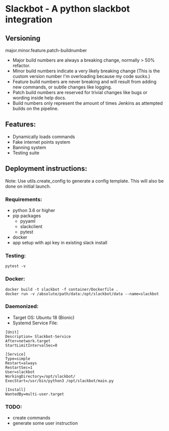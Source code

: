 # Slackbot - A python slackbot integration
## Versioning 
major.minor.feature.patch-buildnumber
* Major build numbers are always a breaking change, normally > 50% refactor.
* Minor build numbers indicate a very likely breaking change (This is the custom version number I'm overloading because my code sucks.)
* Feature build numbers are never breaking and will result from adding new commands, or subtle changes like logging.
* Patch build numbers are reserved for trivial changes like bugs or wording inside help docs. 
* Build numbers only represent the amount of times Jenkins as attempted builds on the pipeline. 

## Features:
* Dynamically loads commands
* Fake internet points system
* Banning system
* Testing suite

## Deployment instructions:
Note: Use utils.create_config to generate a config template. This will
also be done on initial launch. 

### Requirements:
* python 3.6 or higher
* pip packages
  * pyyaml
  * slackclient
  * pytest
* docker
* app setup with api key in existing slack install

### Testing:
```
pytest -v
```

### Docker:
```
docker build -t slackbot -f container/Dockerfile .
docker run -v /absolute/path/data:/opt/slackbot/data --name=slackbot
```

### Daemonized:
* Target OS: Ubuntu 18 (Bionic)
* Systemd Service File:
```
[Unit]
Description= Slackbot-Service
After=network.target
StartLimitIntervalSec=0

[Service]
Type=simple
Restart=always
RestartSec=1
User=slackbot
WorkingDirectory=/opt/slackbot/
ExecStart=/usr/bin/python3 /opt/slackbot/main.py

[Install]
WantedBy=multi-user.target
```

### TODO:
* create commands
* generate some user instruction

